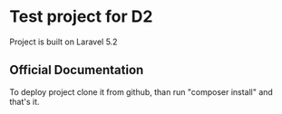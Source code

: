 # Test project for D2

Project is built on Laravel 5.2

## Official Documentation

To deploy project clone it from github, than run "composer install" and that's it.


